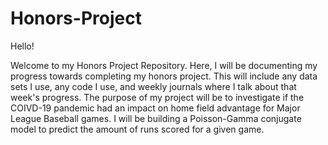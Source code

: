 # Honors-Project

Hello!

Welcome to my Honors Project Repository.  Here, I will be documenting my progress towards completing my honors project.  This will include any data sets I use, any code I use, 
and weekly journals where I talk about that week's progress.  The purpose of my project will be to investigate if the COIVD-19 pandemic had an impact on home field advantage
for Major League Baseball games. I will be building a Poisson-Gamma conjugate model to predict the amount of runs scored for a given game.
